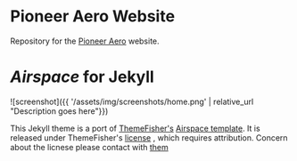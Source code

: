 # Pioneer Aero Website

Repository for the [Pioneer Aero](https://www.pioneeraero.co.nz) website.

# _Airspace_ for Jekyll
![screenshot]({{ '/assets/img/screenshots/home.png' | relative_url "Description goes here"}})

This Jekyll theme is a port of [ThemeFisher's](https://themefisher.com) [Airspace template](https://themefisher.com/products/airspace-free-bootstrap-website-template/). It is released under ThemeFisher's [license](https://themefisher.com/license) , which requires attribution. Concern about the licnese please contact with [them](mailto:themefisher@gmail.com)
